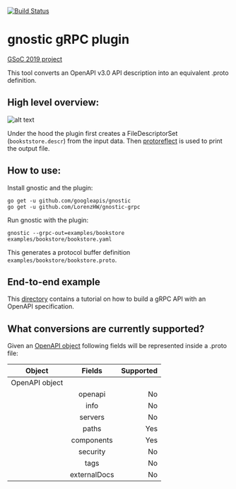 [![Build Status](https://travis-ci.com/LorenzHW/gnostic-grpc.svg?branch=master)](https://travis-ci.com/LorenzHW/gnostic-grpc)

# gnostic gRPC plugin
[GSoC 2019 project](https://summerofcode.withgoogle.com/projects/#5244822191865856)

This tool converts an OpenAPI v3.0 API description into an equivalent .proto definition.

## High level overview:
![alt text](https://drive.google.com/uc?export=view&id=1tqDvZLiXK40ISK_LgINQGsno9-MymRQP "High Level Overview")

Under the hood the plugin first creates a FileDescriptorSet (`bookststore.descr`) from the input
data. Then [protoreflect](https://github.com/jhump/protoreflect/) is used to print the output file. 

## How to use:    
Install gnostic and the plugin:
    
    go get -u github.com/googleapis/gnostic
    go get -u github.com/LorenzHW/gnostic-grpc

Run gnostic with the plugin:

    gnostic --grpc-out=examples/bookstore examples/bookstore/bookstore.yaml

This generates a protocol buffer definition `examples/bookstore/bookstore.proto`.

## End-to-end example
This [directory](https://github.com/LorenzHW/gnostic-grpc/tree/master/examples/end-to-end) contains a tutorial on how to build a gRPC API with an OpenAPI specification.

## What conversions are currently supported?

Given an [OpenAPI object](https://swagger.io/specification/#oasObject) following fields will be represented inside a
 .proto file:

| Object        | Fields        | Supported  |
| ------------- |:-------------:| -----:|
| OpenAPI object|               |       |
|               | openapi       |    No |
|               | info          |    No |
|               | servers       |    No |
|               | paths         |   Yes |
|               | components    |   Yes |
|               | security      |    No |
|               | tags          |    No |
|               | externalDocs  |    No |